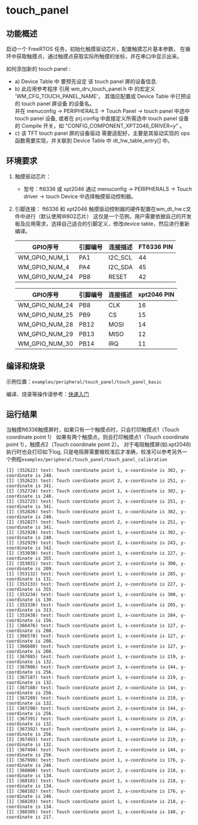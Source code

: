 # touch_panel

## 功能概述

启动一个 FreeRTOS 任务，初始化触摸驱动芯片，配置触摸芯片基本参数，
在循环中获取触摸点，通过触摸点获取实际所触摸的坐标，并在串口中显示出来。

如何添加新的 touch panel :  
   - a) Device Table 中 要预先设定 该 touch panel 屏的设备信息.  
   - b) 此应用参考程序 引用 wm_drv_touch_panel.h 中 的宏定义 'WM_CFG_TOUCH_PANEL_NAME'， 其值应配置成 Device Table 中已预设的 touch panel 屏设备 的设备名。  
      并在 menuconfig -> PERIPHERALS -> Touch Panel -> touch panel 中选中 touch panel 设备, 或者在 prj.config 中直接定义所需选中 touch panel 设备的 Compile 开关，如 "CONFIG_COMPONENT_XPT2046_DRIVER=y" 。  
   - c) 该 TFT touch panel 屏的设备驱动 需要适配好，主要是其驱动实现的 ops 函数需要实现，并关联到 Device Table 中 dt_hw_table_entry[] 中。

## 环境要求

1. 触摸驱动芯片：
    - 型号：ft6336 或 xpt2046
    通过 menuconfig -> PERIPHERALS -> Touch driver -> touch Device 中选择触摸驱动控制器。

2. 引脚连接：
   ft6336 和 xpt2046 触摸驱动控制器的硬件配置在wm_dt_hw.c文件中进行（默认使用W802芯片）
   这仅是一个范例，用户需要依据自己的开发板及应用需求，选择自己适合的引脚定义，修改device table，然后进行重新编译。

   |    GPIO序号    | 引脚编号 | 连接描述  | FT6336  PIN |
   | -------------- |-------- | -------- | ----------- |
   | WM_GPIO_NUM_1  |   PA1   | I2C_SCL  | 44          |
   | WM_GPIO_NUM_4  |   PA4   | I2C_SDA  | 45          |
   | WM_GPIO_NUM_24 |   PB8   | RESET    | 42          |

   |    GPIO序号    | 引脚编号 | 连接描述  | xpt2046 PIN |
   | -------------- |-------- | -------- | ----------- |
   | WM_GPIO_NUM_24 |   PB8   | CLK      | 16          |
   | WM_GPIO_NUM_25 |   PB9   | CS       | 15          |
   | WM_GPIO_NUM_28 |   PB12  | MOSI     | 14          |
   | WM_GPIO_NUM_29 |   PB13  | MISO     | 12          |
   | WM_GPIO_NUM_30 |   PB14  | IRQ      | 11          |

## 编译和烧录

示例位置：`examples/peripheral/touch_panel/touch_panel_basic`

编译、烧录等操作请参考：[快速入门](https://doc.winnermicro.net/w800/zh_CN/latest/get_started/index.html)

## 运行结果

当触摸ft6336触摸屏时，如果只有一个触摸点时，只会打印触摸点1（Touch coordinate point 1）
如果有两个触摸点，则会打印触摸点1（Touch coordinate point 1），触摸点2（Touch coordinate point 2）。
对于电阻触摸屏(如:xpt2046) 执行时也会打印如下log, 只是电阻屏需要做校准后才准确，校准可以参考另外一个例程`examples/peripheral/touch_panel/touch_panel_calibration`

```
[I] (352622) test: Touch coordinate point 1, x-coordinate is 302, y-coordinate is 240.
[I] (352623) test: Touch coordinate point 2, x-coordinate is 251, y-coordinate is 341.
[I] (352724) test: Touch coordinate point 1, x-coordinate is 302, y-coordinate is 240.
[I] (352725) test: Touch coordinate point 2, x-coordinate is 251, y-coordinate is 341.
[I] (352826) test: Touch coordinate point 1, x-coordinate is 302, y-coordinate is 240.
[I] (352827) test: Touch coordinate point 2, x-coordinate is 251, y-coordinate is 341.
[I] (352928) test: Touch coordinate point 1, x-coordinate is 302, y-coordinate is 240.
[I] (352929) test: Touch coordinate point 2, x-coordinate is 243, y-coordinate is 342.
[I] (353030) test: Touch coordinate point 1, x-coordinate is 227, y-coordinate is 355.
[I] (353031) test: Touch coordinate point 2, x-coordinate is 300, y-coordinate is 209.
[I] (353132) test: Touch coordinate point 1, x-coordinate is 285, y-coordinate is 131.
[I] (353133) test: Touch coordinate point 2, x-coordinate is 227, y-coordinate is 355.
[I] (353234) test: Touch coordinate point 1, x-coordinate is 300, y-coordinate is 130.
[I] (353336) test: Touch coordinate point 1, x-coordinate is 205, y-coordinate is 313.
[I] (353438) test: Touch coordinate point 1, x-coordinate is 284, y-coordinate is 156.
[I] (366476) test: Touch coordinate point 1, x-coordinate is 127, y-coordinate is 208.
[I] (366578) test: Touch coordinate point 1, x-coordinate is 127, y-coordinate is 208.
[I] (366680) test: Touch coordinate point 1, x-coordinate is 127, y-coordinate is 208.
[I] (367085) test: Touch coordinate point 1, x-coordinate is 219, y-coordinate is 132.
[I] (367086) test: Touch coordinate point 2, x-coordinate is 144, y-coordinate is 256.
[I] (367187) test: Touch coordinate point 1, x-coordinate is 219, y-coordinate is 132.
[I] (367188) test: Touch coordinate point 2, x-coordinate is 144, y-coordinate is 256.
[I] (367289) test: Touch coordinate point 1, x-coordinate is 219, y-coordinate is 132.
[I] (367290) test: Touch coordinate point 2, x-coordinate is 144, y-coordinate is 256.
[I] (367391) test: Touch coordinate point 1, x-coordinate is 219, y-coordinate is 132.
[I] (367392) test: Touch coordinate point 2, x-coordinate is 144, y-coordinate is 256.
[I] (367493) test: Touch coordinate point 1, x-coordinate is 219, y-coordinate is 132.
[I] (367494) test: Touch coordinate point 2, x-coordinate is 144, y-coordinate is 256.
[I] (367999) test: Touch coordinate point 1, x-coordinate is 176, y-coordinate is 246.
[I] (368000) test: Touch coordinate point 2, x-coordinate is 218, y-coordinate is 134.
[I] (368101) test: Touch coordinate point 1, x-coordinate is 218, y-coordinate is 134.
[I] (368102) test: Touch coordinate point 2, x-coordinate is 176, y-coordinate is 246.
[I] (368203) test: Touch coordinate point 1, x-coordinate is 218, y-coordinate is 134.
[I] (368305) test: Touch coordinate point 1, x-coordinate is 148, y-coordinate is 217.
```